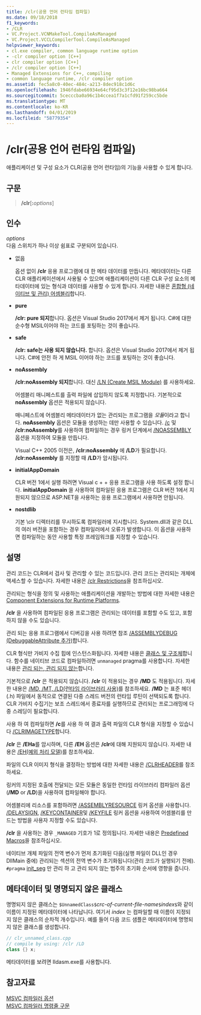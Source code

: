 ```yaml
---
title: /clr(공용 언어 런타임 컴파일)
ms.date: 09/18/2018
f1_keywords:
- /CLR
- VC.Project.VCNMakeTool.CompileAsManaged
- VC.Project.VCCLCompilerTool.CompileAsManaged
helpviewer_keywords:
- cl.exe compiler, common language runtime option
- -clr compiler option [C++]
- clr compiler option [C++]
- /clr compiler option [C++]
- Managed Extensions for C++, compiling
- common language runtime, /clr compiler option
ms.assetid: fec5a8c0-40ec-484c-a213-8dec918c1d6c
ms.openlocfilehash: 1946fdabe66934e64cf95d3c3f12e16bc98ba664
ms.sourcegitcommit: 5cecccba0a96c1b4ccea1f7a1cfd91f259cc5bde
ms.translationtype: MT
ms.contentlocale: ko-KR
ms.lasthandoff: 04/01/2019
ms.locfileid: "58779354"
---
```

# <a name="clr-common-language-runtime-compilation"></a>/clr(공용 언어 런타임 컴파일)

애플리케이션 및 구성 요소가 CLR(공용 언어 런타임)의 기능을 사용할 수 있게 합니다.

## <a name="syntax"></a>구문

> **/clr**[**:**_options_]

## <a name="arguments"></a>인수

*options*<br/>
다음 스위치가 하나 이상 쉼표로 구분되어 있습니다.

- 없음

   옵션 없이 **/clr** 응용 프로그램에 대 한 메타 데이터를 만듭니다. 메타데이터는 다른 CLR 애플리케이션에서 사용될 수 있으며 애플리케이션이 다른 CLR 구성 요소의 메타데이터에 있는 형식과 데이터를 사용할 수 있게 합니다. 자세한 내용은 [혼합형 (네이티브 및 관리) 어셈블리](../../dotnet/mixed-native-and-managed-assemblies.md)합니다.

- **pure**

   **/clr: pure 되지**합니다. 옵션은 Visual Studio 2017에서 제거 됩니다. C#에 대한 순수형 MSIL이어야 하는 코드를 포팅하는 것이 좋습니다.

- **safe**

   **/clr: safe는 사용 되지 않습니다.** 합니다. 옵션은 Visual Studio 2017에서 제거 됩니다. C#에 안전 하 게 MSIL 이어야 하는 코드를 포팅하는 것이 좋습니다.

- **noAssembly**

   **/clr:noAssembly 되지**합니다. 대신 [/LN (Create MSIL Module)](ln-create-msil-module.md) 를 사용하세요.

   어셈블리 매니페스트를 출력 파일에 삽입하지 않도록 지정합니다. 기본적으로 **noAssembly** 옵션은 적용되지 않습니다.

   매니페스트에 어셈블리 메타데이터가 없는 관리되는 프로그램을 *모듈*이라고 합니다. **noAssembly** 옵션은 모듈을 생성하는 데만 사용할 수 있습니다. [/c](c-compile-without-linking.md) 및 **/clr:noAssembly**를 사용하여 컴파일하는 경우 링커 단계에서 [/NOASSEMBLY](noassembly-create-a-msil-module.md) 옵션을 지정하여 모듈을 만듭니다.

   Visual C++ 2005 이전은, **/clr:noAssembly** 에 **/LD**가 필요합니다. **/clr:noAssembly** 를 지정할 때 **/LD**가 암시됩니다.

- **initialAppDomain**

   CLR 버전 1에서 실행 하려면 Visual c + + 응용 프로그램을 사용 하도록 설정 합니다.  **initialAppDomain** 을 사용하여 컴파일된 응용 프로그램은 CLR 버전 1에서 지원되지 않으므로 ASP.NET을 사용하는 응용 프로그램에서 사용하면 안됩니다.

- **nostdlib**

   기본 \clr 디렉터리를 무시하도록 컴파일러에 지시합니다. System.dll과 같은 DLL의 여러 버전을 포함하는 경우 컴파일러에서 오류가 발생합니다. 이 옵션을 사용하면 컴파일하는 동안 사용할 특정 프레임워크를 지정할 수 있습니다.

## <a name="remarks"></a>설명

관리 코드는 CLR에서 검사 및 관리할 수 있는 코드입니다. 관리 코드는 관리되는 개체에 액세스할 수 있습니다. 자세한 내용은 [/clr Restrictions](clr-restrictions.md)을 참조하십시오.

관리되는 형식을 정의 및 사용하는 애플리케이션을 개발하는 방법에 대한 자세한 내용은 [Component Extensions for Runtime Platforms](../../extensions/component-extensions-for-runtime-platforms.md).

**/clr** 을 사용하여 컴파일된 응용 프로그램은 관리되는 데이터를 포함할 수도 있고, 포함하지 않을 수도 있습니다.

관리 되는 응용 프로그램에서 디버깅을 사용 하려면 참조 [/ASSEMBLYDEBUG (DebuggableAttribute 추가)](assemblydebug-add-debuggableattribute.md)합니다.

CLR 형식만 가비지 수집 힙에 인스턴스화됩니다. 자세한 내용은 [클래스 및 구조체](../../extensions/classes-and-structs-cpp-component-extensions.md)합니다. 함수를 네이티브 코드로 컴파일하려면 `unmanaged` pragma를 사용합니다. 자세한 내용은 [관리 되는, 관리 되지 않는](../../preprocessor/managed-unmanaged.md)합니다.

기본적으로 **/clr** 은 적용되지 않습니다. **/clr** 이 적용되는 경우 **/MD** 도 적용됩니다. 자세한 내용은 [/MD, /MT, /LD(런타임 라이브러리 사용)](md-mt-ld-use-run-time-library.md)를 참조하세요. **/MD** 는 표준 헤더(.h) 파일에서 동적으로 연결된 다중 스레드 버전의 런타임 루틴이 선택되도록 합니다. CLR 가비지 수집기는 보조 스레드에서 종료자를 실행하므로 관리되는 프로그래밍에 다중 스레딩이 필요합니다.

사용 하 여 컴파일하면 **/c**를 사용 하 여 결과 출력 파일의 CLR 형식을 지정할 수 있습니다 [/CLRIMAGETYPE](clrimagetype-specify-type-of-clr-image.md)합니다.

**/clr** 은 **/EHa**를 암시하며, 다른 **/EH** 옵션은 **/clr**에 대해 지원되지 않습니다. 자세한 내용은 [/EH(예외 처리 모델)](eh-exception-handling-model.md)를 참조하세요.

파일의 CLR 이미지 형식을 결정하는 방법에 대한 자세한 내용은 [/CLRHEADER](clrheader.md)를 참조하세요.

링커의 지정된 호출에 전달되는 모든 모듈은 동일한 런타임 라이브러리 컴파일러 옵션(**/MD** or **/LD**)을 사용하여 컴파일해야 합니다.

어셈블리에 리소스를 포함하려면 [/ASSEMBLYRESOURCE](assemblyresource-embed-a-managed-resource.md) 링커 옵션을 사용합니다. [/DELAYSIGN](delaysign-partially-sign-an-assembly.md), [/KEYCONTAINER](keycontainer-specify-a-key-container-to-sign-an-assembly.md)및 [/KEYFILE](keyfile-specify-key-or-key-pair-to-sign-an-assembly.md) 링커 옵션을 사용하여 어셈블리를 만드는 방법을 사용자 지정할 수도 있습니다.

**/clr** 을 사용하는 경우 `_MANAGED` 기호가 1로 정의됩니다. 자세한 내용은 [Predefined Macros](../../preprocessor/predefined-macros.md)을 참조하십시오.

네이티브 개체 파일의 전역 변수가 먼저 초기화된 다음(실행 파일이 DLL인 경우 DllMain 중에) 관리되는 섹션의 전역 변수가 초기화됩니다(관리 코드가 실행되기 전에). `#pragma` [init_seg](../../preprocessor/init-seg.md) 만 관리 하 고 관리 되지 않는 범주의 초기화 순서에 영향을 줍니다.

## <a name="metadata-and-unnamed-classes"></a>메타데이터 및 명명되지 않은 클래스

명명되지 않은 클래스는 `$UnnamedClass$`*crc-of-current-file-name*`$`*index*`$`와 같이 이름이 지정된 메타데이터에 나타납니다. 여기서 *index* 는 컴파일할 때 이름이 지정되지 않은 클래스의 순차적 개수입니다. 예를 들어 다음 코드 샘플은 메타데이터에 명명되지 않은 클래스를 생성합니다.

```cpp
// clr_unnamed_class.cpp
// compile by using: /clr /LD
class {} x;
```

메타데이터를 보려면 Ildasm.exe를 사용합니다.

## <a name="see-also"></a>참고자료

[MSVC 컴파일러 옵션](compiler-options.md)<br/>
[MSVC 컴파일러 명령줄 구문](compiler-command-line-syntax.md)
